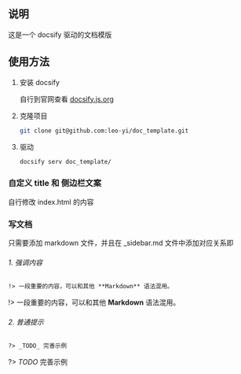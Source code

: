 ## 说明
这是一个 docsify 驱动的文档模版

## 使用方法

1. 安装 docsify
    
    自行到官网查看
    [docsify.js.org](https://docsify.js.org/#/zh-cn/)

2. 克隆项目

    ``` sh
    git clone git@github.com:leo-yi/doc_template.git
    ```

3. 驱动

    ``` sh
    docsify serv doc_template/
    ```

### 自定义 title 和 侧边栏文案

自行修改 index.html 的内容

### 写文档

只需要添加 markdown 文件，并且在 _sidebar.md 文件中添加对应关系即 

###### 1. 强调内容

``` markdown
!> 一段重要的内容，可以和其他 **Markdown** 语法混用。
```

!> 一段重要的内容，可以和其他 **Markdown** 语法混用。

###### 2. 普通提示

``` markdown
?> _TODO_ 完善示例
```

?> _TODO_ 完善示例